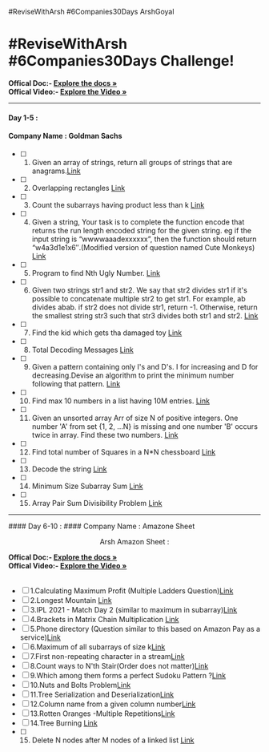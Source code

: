 #ReviseWithArsh #6Companies30Days ArshGoyal

# #ReviseWithArsh #6Companies30Days Challenge!
<b>Offical Doc:- </b><a href="https://docs.google.com/document/d/e/2PACX-1vRgrSl5zCl8P92F0qNuJyDF9v8aqfNd1UB9fQWTb-_aohzhPbZ0GOVbXvfnGHgzbWWdkf9gr7ZgM0lj/pub"><strong>Explore the docs »</strong></a><br/>
<b>Offical Video:- </b> <a href="https://www.youtube.com/watch?v=8ESo_bXhRC4&ab_channel=ArshGoyal"><strong>Explore the Video »</strong></a><br/>
<hr/>

#### Day 1-5 :
#### Company Name : Goldman Sachs

- [ ] 1. Given an array of strings, return all groups of strings that are anagrams.<a href="https://practice.geeksforgeeks.org/problems/print-anagrams-together/1/">Link</a>
- [ ] 2. Overlapping rectangles <a href="https://practice.geeksforgeeks.org/problems/overlapping-rectangles1924/1/">Link</a>
- [ ] 3. Count the subarrays having product less than k <a href="https://practice.geeksforgeeks.org/problems/count-the-subarrays-having-product-less-than-k1708/1/">Link</a>
- [ ] 4. Given a string, Your task is to  complete the function encode that returns the run length encoded string for the given string. eg if the input string is “wwwwaaadexxxxxx”, then the function should return “w4a3d1e1x6″.(Modified version of question named Cute Monkeys) <a href="https://practice.geeksforgeeks.org/problems/run-length-encoding/1/">Link</a>
- [ ] 5. Program to find Nth Ugly Number. <a href="https://practice.geeksforgeeks.org/problems/ugly-numbers2254/1/">Link</a>
- [ ] 6. Given two strings str1 and str2. We say that str2 divides str1 if it's possible to concatenate multiple str2 to get str1. For example, ab divides abab. if str2 does not divide str1, return -1. Otherwise, return the smallest string str3 such that str3 divides both str1 and str2. <a href="https://leetcode.com/problems/greatest-common-divisor-of-strings/">Link</a>
- [ ] 7. Find the kid which gets tha damaged toy <a href="https://www.geeksforgeeks.org/distributing-m-items-circle-size-n-starting-k-th-position/">Link</a>
- [ ] 8. Total Decoding Messages <a href="https://practice.geeksforgeeks.org/problems/total-decoding-messages1235/1/">Link</a>
- [ ] 9. Given a pattern containing only I's and D's. I for increasing and D for decreasing.Devise an algorithm to print the minimum number following that pattern. <a href="https://practice.geeksforgeeks.org/problems/number-following-a-pattern3126/1">Link</a>
- [ ] 10. Find max 10 numbers in a list having 10M entries. <a href="https://leetcode.com/discuss/interview-experience/514986/Goldman-Sachs-Interview-Process-and-Questions">Link</a>
- [ ] 11. Given an unsorted array Arr of size N of positive integers. One number 'A' from     set {1, 2, …N} is missing and one number 'B' occurs twice in array. Find these two numbers. <a href="https://practice.geeksforgeeks.org/problems/find-missing-and-repeating2512/1/">Link</a>
- [ ] 12. Find total number of Squares in a N*N chessboard <a href="https://practice.geeksforgeeks.org/problems/squares-in-nn-chessboard/0">Link</a>
- [ ] 13. Decode the string <a href="https://practice.geeksforgeeks.org/problems/decode-the-string2444/1">Link</a>
- [ ] 14. Minimum Size Subarray Sum <a href="https://leetcode.com/problems/minimum-size-subarray-sum/">Link</a>
- [ ] 15. Array Pair Sum Divisibility Problem <a href="https://practice.geeksforgeeks.org/problems/array-pair-sum-divisibility-problem3257/1">Link</a>
<hr/>
#### Day 6-10 :
#### Company Name : Amazone Sheet
<p align="center">Arsh Amazon Sheet :</p>
<b>Offical Doc:- </b><a href="https://docs.google.com/document/d/1KH9GVaUCET-y5SL5sg6DAnon9XwRRW-sPiyJ2p7FRLs/edit"><strong>Explore the docs »</strong></a><br/>
<b>Offical Video:- </b> <a href="https://www.youtube.com/watch?v=4ZBKj3ioGjY"><strong>Explore the Video »</strong></a><br/>
<br/>

- [ ] 1.Calculating Maximum Profit (Multiple Ladders Question)<a href="https://practice.geeksforgeeks.org/problems/maximum-profit4657/1">Link</a>
- [ ] 2.Longest Mountain <a href="https://leetcode.com/problems/longest-mountain-in-array/">Link</a>
- [ ] 3.IPL 2021 - Match Day 2 (similar to maximum in subarray)<a href="https://practice.geeksforgeeks.org/problems/deee0e8cf9910e7219f663c18d6d640ea0b87f87/1/">Link</a>
- [ ] 4.Brackets in Matrix Chain Multiplication <a href="https://practice.geeksforgeeks.org/problems/brackets-in-matrix-chain-multiplication1024/1/">Link</a>
- [ ] 5.Phone directory (Question similar to this based on Amazon Pay as a service)<a href="https://practice.geeksforgeeks.org/problems/phone-directory4628/1/">Link</a>
- [ ] 6.Maximum of all subarrays of size k<a href="https://practice.geeksforgeeks.org/problems/maximum-of-all-subarrays-of-size-k3101/1">Link</a>
- [ ] 7.First non-repeating character in a stream<a href="https://practice.geeksforgeeks.org/problems/first-non-repeating-character-in-a-stream1216/1">Link</a>
- [ ] 8.Count ways to N'th Stair(Order does not matter)<a href="https://practice.geeksforgeeks.org/problems/count-ways-to-nth-stairorder-does-not-matter1322/1/">Link</a>
- [ ] 9.Which among them forms a perfect Sudoku Pattern ?<a href="https://practice.geeksforgeeks.org/problems/is-sudoku-valid4820/1/">Link</a>
- [ ] 10.Nuts and Bolts Problem<a href="https://practice.geeksforgeeks.org/problems/nuts-and-bolts-problem0431/1">Link</a>
- [ ] 11.Tree Serialization and Deserialization<a href="https://practice.geeksforgeeks.org/problems/serialize-and-deserialize-a-binary-tree/1">Link</a>
- [ ] 12.Column name from a given column number<a href="https://practice.geeksforgeeks.org/problems/column-name-from-a-given-column-number4244/1/">Link</a>
- [ ] 13.Rotten Oranges -Multiple Repetitions<a href="https://leetcode.com/problems/rotting-oranges/">Link</a>
- [ ] 14.Tree Burning <a href="https://practice.geeksforgeeks.org/problems/burning-tree/1/">Link</a>
- [ ] 15. Delete N nodes after M nodes of a linked list <a href="https://practice.geeksforgeeks.org/problems/delete-n-nodes-after-m-nodes-of-a-linked-list/1/">Link</a>
